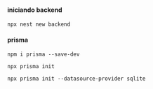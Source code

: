 

#### iniciando backend
```
npx nest new backend
```

#### prisma
```
npm i prisma --save-dev
```

``` opcional sqlite
npx prisma init
```

``` opcional sqlite
npx prisma init --datasource-provider sqlite
```